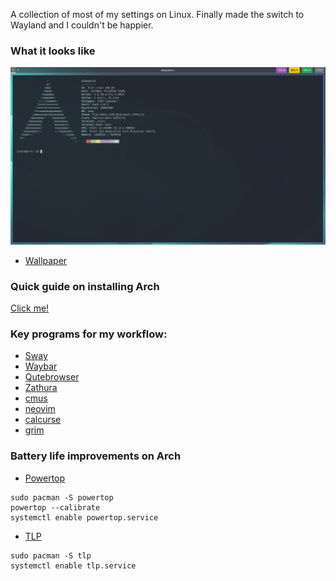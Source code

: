 A collection of most of my settings on Linux. Finally made the switch to Wayland and I couldn't be happier.
### What it looks like
![alt text](https://github.com/alexanderstephan/dotfiles/blob/master/screenshot.png "Basic setup")

- [Wallpaper](https://positriondream.com)
### Quick guide on installing Arch
[Click me!](https://discolovers.de/articles/2018-05/arch-rice-with-encryption) 
 
### Key programs for my workflow:
- [Sway](https://github.com/swaywm/sway)
- [Waybar](https://github.com/Alexays/Waybar/)
- [Qutebrowser](https://github.com/qutebrowser/qutebrowser)
- [Zathura](https://github.com/pwmt/zathura)
- [cmus](https://cmus.github.io/)
- [neovim](https://neovim.io/)
- [calcurse](https://www.calcurse.org/)
- [grim](https://github.com/emersion/grim)

### Battery life improvements on Arch
- [Powertop](https://software.intel.com/en-us/articles/powertop-primer-1/)
```shell
sudo pacman -S powertop
powertop --calibrate
systemctl enable powertop.service
```
- [TLP](https://wiki.archlinux.org/index.php/TLP)
```shell
sudo pacman -S tlp
systemctl enable tlp.service
```

